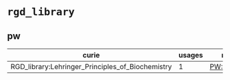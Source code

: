 # `rgd_library`

## pw

| curie                                            |   usages | nodes                                                   |
|--------------------------------------------------|----------|---------------------------------------------------------|
| RGD_library:Lehringer_Principles_of_Biochemistry |        1 | [PW:0000866](http://purl.obolibrary.org/obo/PW_0000866) |

